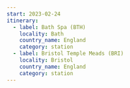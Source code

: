 ```yaml
---
start: 2023-02-24
itinerary:
  - label: Bath Spa (BTH)
    locality: Bath
    country_name: England
    category: station
  - label: Bristol Temple Meads (BRI)
    locality: Bristol
    country_name: England
    category: station
---
```

